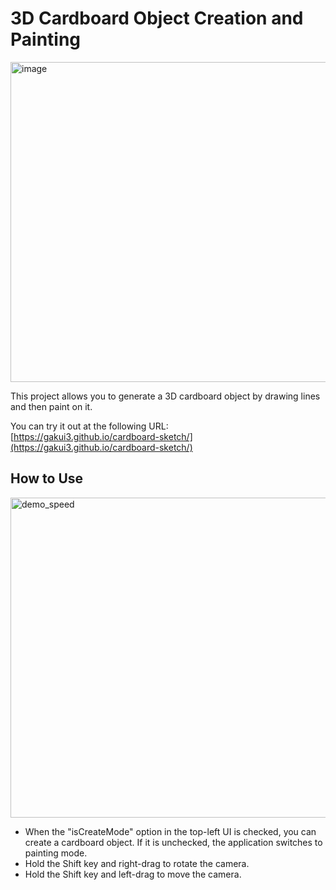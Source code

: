 # 3D Cardboard Object Creation and Painting
<img width="512" alt="image" src="https://github.com/user-attachments/assets/8a52623d-acbc-46d1-9837-6eb1b009458a">

This project allows you to generate a 3D cardboard object by drawing lines and then paint on it.

You can try it out at the following URL:  
[https://gakui3.github.io/cardboard-sketch/](https://gakui3.github.io/cardboard-sketch/)

## How to Use
<img src="https://github.com/user-attachments/assets/da162f83-aac6-4e73-9131-af8b2bb03c59" alt="demo_speed" width="512">

- When the "isCreateMode" option in the top-left UI is checked, you can create a cardboard object. If it is unchecked, the application switches to painting mode.
- Hold the Shift key and right-drag to rotate the camera.
- Hold the Shift key and left-drag to move the camera.
